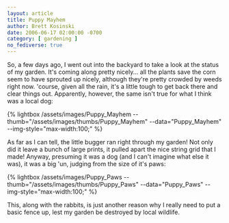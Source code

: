 ```yaml
---
layout: article
title: Puppy Mayhem
author: Brett Kosinski
date: 2006-06-17 02:00:00 -0700
category: [ gardening ]
no_fediverse: true
---
```


So, a few days ago, I went out into the backyard to take a look at the status of my garden.  It's coming along pretty nicely... all the plants save the corn seem to have sprouted up nicely, although they're pretty crowded by weeds right now.  'course, given all the rain, it's a little tough to get back there and clear things out.  Apparently, however, the same isn't true for what I think was a local dog:

{% lightbox /assets/images/Puppy_Mayhem --thumb="/assets/images/thumbs/Puppy_Mayhem" --data="Puppy_Mayhem" --img-style="max-width:100;" %}

As far as I can tell, the little bugger ran right through my garden!  Not only did it leave a bunch of large prints, it pulled apart the nice string grid that I made!  Anyway, presuming it was a dog (and I can't imagine what else it was), it was a big 'un, judging from the size of it's paws:

{% lightbox /assets/images/Puppy_Paws --thumb="/assets/images/thumbs/Puppy_Paws" --data="Puppy_Paws" --img-style="max-width:100;" %}

This, along with the rabbits, is just another reason why I really need to put a basic fence up, lest my garden be destroyed by local wildlife. 

